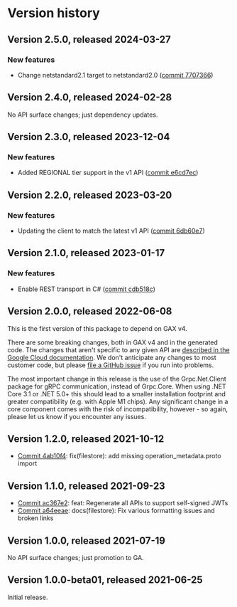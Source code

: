 # Version history

## Version 2.5.0, released 2024-03-27

### New features

- Change netstandard2.1 target to netstandard2.0 ([commit 7707366](https://github.com/googleapis/google-cloud-dotnet/commit/77073662b153c73c7f9a869ede1376f4c7a12661))

## Version 2.4.0, released 2024-02-28

No API surface changes; just dependency updates.

## Version 2.3.0, released 2023-12-04

### New features

- Added REGIONAL tier support in the v1 API ([commit e6cd7ec](https://github.com/googleapis/google-cloud-dotnet/commit/e6cd7ec6b26d49ce07b835ceca6b283cf55ec8ca))

## Version 2.2.0, released 2023-03-20

### New features

- Updating the client to match the latest v1 API ([commit 6db60e7](https://github.com/googleapis/google-cloud-dotnet/commit/6db60e7abeaee758b2783effe51c0e1ac81ad05a))

## Version 2.1.0, released 2023-01-17

### New features

- Enable REST transport in C# ([commit cdb518c](https://github.com/googleapis/google-cloud-dotnet/commit/cdb518c3524106ea73f0e546557a0180589ca3b0))

## Version 2.0.0, released 2022-06-08

This is the first version of this package to depend on GAX v4.

There are some breaking changes, both in GAX v4 and in the generated
code. The changes that aren't specific to any given API are [described in the Google Cloud
documentation](https://cloud.google.com/dotnet/docs/reference/help/breaking-gax4).
We don't anticipate any changes to most customer code, but please [file a
GitHub issue](https://github.com/googleapis/google-cloud-dotnet/issues/new/choose)
if you run into problems.

The most important change in this release is the use of the Grpc.Net.Client package
for gRPC communication, instead of Grpc.Core. When using .NET Core 3.1 or .NET 5.0+
this should lead to a smaller installation footprint and greater compatibility (e.g.
with Apple M1 chips). Any significant change in a core component comes with the risk
of incompatibility, however - so again, please let us know if you encounter any
issues.


## Version 1.2.0, released 2021-10-12

- [Commit 4ab10f4](https://github.com/googleapis/google-cloud-dotnet/commit/4ab10f4): fix(filestore): add missing operation_metadata.proto import

## Version 1.1.0, released 2021-09-23

- [Commit ac367e2](https://github.com/googleapis/google-cloud-dotnet/commit/ac367e2): feat: Regenerate all APIs to support self-signed JWTs
- [Commit a64eeae](https://github.com/googleapis/google-cloud-dotnet/commit/a64eeae): docs(filestore): Fix various formatting issues and broken links

## Version 1.0.0, released 2021-07-19

No API surface changes; just promotion to GA.

## Version 1.0.0-beta01, released 2021-06-25

Initial release.
